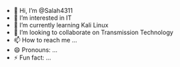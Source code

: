 - 👋 Hi, I’m @Salah4311
- 👀 I’m interested in IT
- 🌱 I’m currently learning Kali Linux
- 💞️ I’m looking to collaborate on Transmission Technology
- 📫 How to reach me ...
- 😄 Pronouns: ...
- ⚡ Fun fact: ...

<!---
Salah4311/Salah4311 is a ✨ special ✨ repository because its `README.md` (this file) appears on your GitHub profile.
You can click the Preview link to take a look at your changes.
--->
